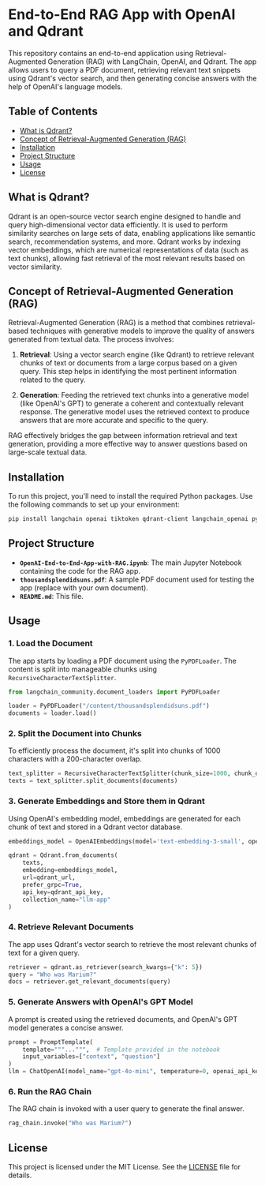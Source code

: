 # End-to-End RAG App with OpenAI and Qdrant

This repository contains an end-to-end application using Retrieval-Augmented Generation (RAG) with LangChain, OpenAI, and Qdrant. The app allows users to query a PDF document, retrieving relevant text snippets using Qdrant's vector search, and then generating concise answers with the help of OpenAI's language models.

## Table of Contents

- [What is Qdrant?](#what-is-qdrant)
- [Concept of Retrieval-Augmented Generation (RAG)](#concept-of-retrieval-augmented-generation-rag)
- [Installation](#installation)
- [Project Structure](#project-structure)
- [Usage](#usage)
- [License](#license)

## What is Qdrant?

Qdrant is an open-source vector search engine designed to handle and query high-dimensional vector data efficiently. It is used to perform similarity searches on large sets of data, enabling applications like semantic search, recommendation systems, and more. Qdrant works by indexing vector embeddings, which are numerical representations of data (such as text chunks), allowing fast retrieval of the most relevant results based on vector similarity.

## Concept of Retrieval-Augmented Generation (RAG)

Retrieval-Augmented Generation (RAG) is a method that combines retrieval-based techniques with generative models to improve the quality of answers generated from textual data. The process involves:

1. **Retrieval**: Using a vector search engine (like Qdrant) to retrieve relevant chunks of text or documents from a large corpus based on a given query. This step helps in identifying the most pertinent information related to the query.

2. **Generation**: Feeding the retrieved text chunks into a generative model (like OpenAI's GPT) to generate a coherent and contextually relevant response. The generative model uses the retrieved context to produce answers that are more accurate and specific to the query.

RAG effectively bridges the gap between information retrieval and text generation, providing a more effective way to answer questions based on large-scale textual data.

## Installation

To run this project, you'll need to install the required Python packages. Use the following commands to set up your environment:

```bash
pip install langchain openai tiktoken qdrant-client langchain_openai pypdf langchainhub langchain_community langchain-groq
```

## Project Structure

- **`OpenAI-End-to-End-App-with-RAG.ipynb`**: The main Jupyter Notebook containing the code for the RAG app.
- **`thousandsplendidsuns.pdf`**: A sample PDF document used for testing the app (replace with your own document).
- **`README.md`**: This file.

## Usage

### 1. Load the Document

The app starts by loading a PDF document using the `PyPDFLoader`. The content is split into manageable chunks using `RecursiveCharacterTextSplitter`.

```python
from langchain_community.document_loaders import PyPDFLoader

loader = PyPDFLoader("/content/thousandsplendidsuns.pdf")
documents = loader.load()
```

### 2. Split the Document into Chunks

To efficiently process the document, it's split into chunks of 1000 characters with a 200-character overlap.

```python
text_splitter = RecursiveCharacterTextSplitter(chunk_size=1000, chunk_overlap=200)
texts = text_splitter.split_documents(documents)
```

### 3. Generate Embeddings and Store them in Qdrant

Using OpenAI's embedding model, embeddings are generated for each chunk of text and stored in a Qdrant vector database.

```python
embeddings_model = OpenAIEmbeddings(model='text-embedding-3-small', openai_api_key=openai_api_key)

qdrant = Qdrant.from_documents(
    texts,
    embedding=embeddings_model,
    url=qdrant_url,
    prefer_grpc=True,
    api_key=qdrant_api_key,
    collection_name="llm-app"
)
```

### 4. Retrieve Relevant Documents

The app uses Qdrant's vector search to retrieve the most relevant chunks of text for a given query.

```python
retriever = qdrant.as_retriever(search_kwargs={"k": 5})
query = "Who was Marium?"
docs = retriever.get_relevant_documents(query)
```

### 5. Generate Answers with OpenAI's GPT Model

A prompt is created using the retrieved documents, and OpenAI's GPT model generates a concise answer.

```python
prompt = PromptTemplate(
    template="""...""",  # Template provided in the notebook
    input_variables=["context", "question"]
)
llm = ChatOpenAI(model_name="gpt-4o-mini", temperature=0, openai_api_key=openai_api_key)
```

### 6. Run the RAG Chain

The RAG chain is invoked with a user query to generate the final answer.

```python
rag_chain.invoke("Who was Marium?")
```

## License

This project is licensed under the MIT License. See the [LICENSE](LICENSE) file for details.
